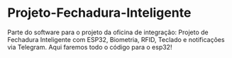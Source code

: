 # Projeto-Fechadura-Inteligente
Parte do software para o projeto da oficina de integração: Projeto de Fechadura Inteligente com ESP32, Biometria, RFID, Teclado e notificações via Telegram. 
Aqui faremos todo o código para o esp32!
